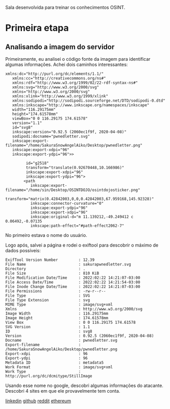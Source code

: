 Sala desenvolvida para treinar os conhecimentos OSINT. 

# Primeira etapa

## Analisando a imagem do servidor

Primeiramente, eu analisei o código fonte da imagem para identificar algumas informações. Achei dois caminhos interessantes:

```
xmlns:dc="http://purl.org/dc/elements/1.1/"
   xmlns:cc="http://creativecommons.org/ns#"
   xmlns:rdf="http://www.w3.org/1999/02/22-rdf-syntax-ns#"
   xmlns:svg="http://www.w3.org/2000/svg"
   xmlns="http://www.w3.org/2000/svg"
   xmlns:xlink="http://www.w3.org/1999/xlink"
   xmlns:sodipodi="http://sodipodi.sourceforge.net/DTD/sodipodi-0.dtd"
   xmlns:inkscape="http://www.inkscape.org/namespaces/inkscape"
   width="116.29175mm"
   height="174.61578mm"
   viewBox="0 0 116.29175 174.61578"
   version="1.1"
   id="svg8"
   inkscape:version="0.92.5 (2060ec1f9f, 2020-04-08)"
   sodipodi:docname="pwnedletter.svg"
   inkscape:export-filename="/home/SakuraSnowAngelAiko/Desktop/pwnedletter.png"
   inkscape:export-xdpi="96"
   inkscape:export-ydpi="96">>
```

```
         id="g2518"
         transform="translate(0.92670448,10.166986)"
         inkscape:export-xdpi="96"
         inkscape:export-ydpi="96">
        <path
           inkscape:export-filename="/home/sin/Desktop/OSINTDOJO/osintdojosticker.png"
           transform="matrix(0.42842003,0,0,0.42842003,67.959168,145.92328)"
           inkscape:connector-curvature="0"
           inkscape:export-ydpi="96"
           inkscape:export-xdpi="96"
           inkscape:original-d="m 11.139212,-49.249412 c 0.06492,-0.07135 
           inkscape:path-effect="#path-effect2062-7"
```

No primeiro estava o nome do usuário.

Logo após, salvei a página e rodei o exiftool para descobrir o máximo de dados possíveis:

```
ExifTool Version Number         : 12.39
File Name                       : sakurapwnedletter.svg
Directory                       : .
File Size                       : 810 KiB
File Modification Date/Time     : 2022:02:22 14:21:07-03:00
File Access Date/Time           : 2022:02:22 14:21:54-03:00
File Inode Change Date/Time     : 2022:02:22 14:21:07-03:00
File Permissions                : -rw-r--r--
File Type                       : SVG
File Type Extension             : svg
MIME Type                       : image/svg+xml
Xmlns                           : http://www.w3.org/2000/svg
Image Width                     : 116.29175mm
Image Height                    : 174.61578mm
View Box                        : 0 0 116.29175 174.61578
SVG Version                     : 1.1
ID                              : svg8
Version                         : 0.92.5 (2060ec1f9f, 2020-04-08)
Docname                         : pwnedletter.svg
Export-filename                 : /home/SakuraSnowAngelAiko/Desktop/pwnedletter.png
Export-xdpi                     : 96
Export-ydpi                     : 96
Metadata ID                     : metadata5
Work Format                     : image/svg+xml
Work Type                       : http://purl.org/dc/dcmitype/StillImage
```

Usando esse nome no google, descobri algumas informações do atacante. Descobri 4 sites em que ele provavelmente tem conta.

[linkedin](https://jp.linkedin.com/in/sakurasnowangelaiko)
[github](https://github.com/sakurasnowangelaiko)
[reddit](https://www.reddit.com/user/sakurasnowangelaiko/)
[ethereum](https://ethereum.org/en/wallets/find-wallet/)

